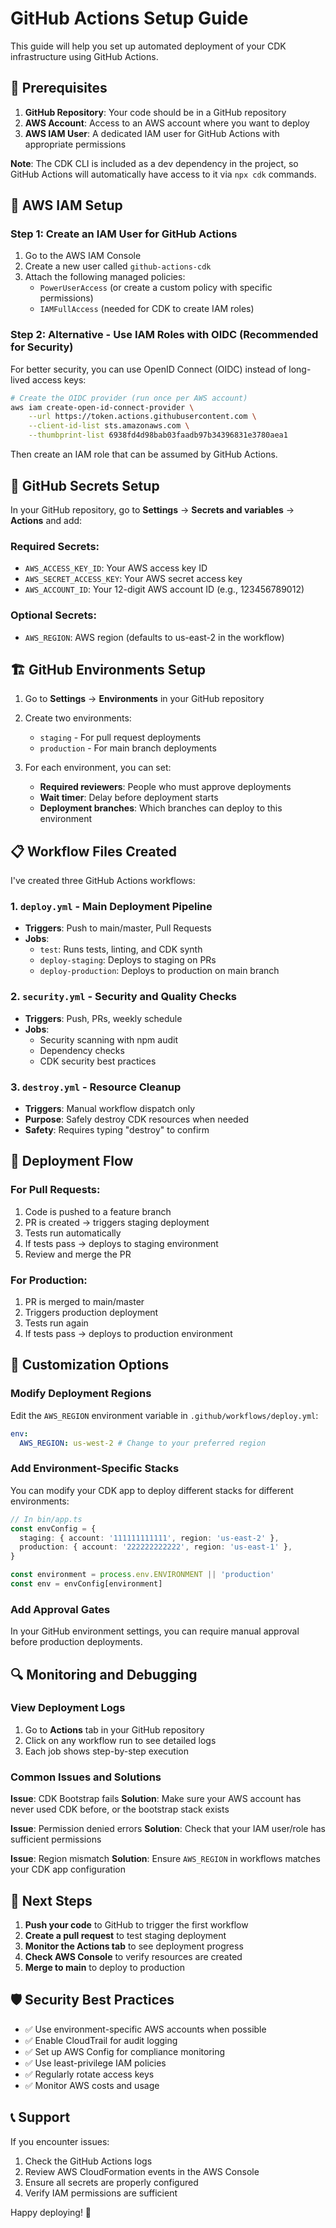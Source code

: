 # GitHub Actions Setup Guide

This guide will help you set up automated deployment of your CDK infrastructure using GitHub Actions.

## 🔧 Prerequisites

1. **GitHub Repository**: Your code should be in a GitHub repository
2. **AWS Account**: Access to an AWS account where you want to deploy
3. **AWS IAM User**: A dedicated IAM user for GitHub Actions with appropriate permissions

**Note**: The CDK CLI is included as a dev dependency in the project, so GitHub Actions will automatically have access to it via `npx cdk` commands.

## 🔑 AWS IAM Setup

### Step 1: Create an IAM User for GitHub Actions

1. Go to the AWS IAM Console
2. Create a new user called `github-actions-cdk`
3. Attach the following managed policies:
   - `PowerUserAccess` (or create a custom policy with specific permissions)
   - `IAMFullAccess` (needed for CDK to create IAM roles)

### Step 2: Alternative - Use IAM Roles with OIDC (Recommended for Security)

For better security, you can use OpenID Connect (OIDC) instead of long-lived access keys:

```bash
# Create the OIDC provider (run once per AWS account)
aws iam create-open-id-connect-provider \
    --url https://token.actions.githubusercontent.com \
    --client-id-list sts.amazonaws.com \
    --thumbprint-list 6938fd4d98bab03faadb97b34396831e3780aea1
```

Then create an IAM role that can be assumed by GitHub Actions.

## 🔐 GitHub Secrets Setup

In your GitHub repository, go to **Settings** → **Secrets and variables** → **Actions** and add:

### Required Secrets:

- `AWS_ACCESS_KEY_ID`: Your AWS access key ID
- `AWS_SECRET_ACCESS_KEY`: Your AWS secret access key
- `AWS_ACCOUNT_ID`: Your 12-digit AWS account ID (e.g., 123456789012)

### Optional Secrets:

- `AWS_REGION`: AWS region (defaults to us-east-2 in the workflow)

## 🏗️ GitHub Environments Setup

1. Go to **Settings** → **Environments** in your GitHub repository
2. Create two environments:

   - `staging` - For pull request deployments
   - `production` - For main branch deployments

3. For each environment, you can set:
   - **Required reviewers**: People who must approve deployments
   - **Wait timer**: Delay before deployment starts
   - **Deployment branches**: Which branches can deploy to this environment

## 📋 Workflow Files Created

I've created three GitHub Actions workflows:

### 1. `deploy.yml` - Main Deployment Pipeline

- **Triggers**: Push to main/master, Pull Requests
- **Jobs**:
  - `test`: Runs tests, linting, and CDK synth
  - `deploy-staging`: Deploys to staging on PRs
  - `deploy-production`: Deploys to production on main branch

### 2. `security.yml` - Security and Quality Checks

- **Triggers**: Push, PRs, weekly schedule
- **Jobs**:
  - Security scanning with npm audit
  - Dependency checks
  - CDK security best practices

### 3. `destroy.yml` - Resource Cleanup

- **Triggers**: Manual workflow dispatch only
- **Purpose**: Safely destroy CDK resources when needed
- **Safety**: Requires typing "destroy" to confirm

## 🚀 Deployment Flow

### For Pull Requests:

1. Code is pushed to a feature branch
2. PR is created → triggers staging deployment
3. Tests run automatically
4. If tests pass → deploys to staging environment
5. Review and merge the PR

### For Production:

1. PR is merged to main/master
2. Triggers production deployment
3. Tests run again
4. If tests pass → deploys to production environment

## 🔧 Customization Options

### Modify Deployment Regions

Edit the `AWS_REGION` environment variable in `.github/workflows/deploy.yml`:

```yaml
env:
  AWS_REGION: us-west-2 # Change to your preferred region
```

### Add Environment-Specific Stacks

You can modify your CDK app to deploy different stacks for different environments:

```typescript
// In bin/app.ts
const envConfig = {
  staging: { account: '111111111111', region: 'us-east-2' },
  production: { account: '222222222222', region: 'us-east-1' },
}

const environment = process.env.ENVIRONMENT || 'production'
const env = envConfig[environment]
```

### Add Approval Gates

In your GitHub environment settings, you can require manual approval before production deployments.

## 🔍 Monitoring and Debugging

### View Deployment Logs

1. Go to **Actions** tab in your GitHub repository
2. Click on any workflow run to see detailed logs
3. Each job shows step-by-step execution

### Common Issues and Solutions

**Issue**: CDK Bootstrap fails
**Solution**: Make sure your AWS account has never used CDK before, or the bootstrap stack exists

**Issue**: Permission denied errors
**Solution**: Check that your IAM user/role has sufficient permissions

**Issue**: Region mismatch
**Solution**: Ensure `AWS_REGION` in workflows matches your CDK app configuration

## 🎯 Next Steps

1. **Push your code** to GitHub to trigger the first workflow
2. **Create a pull request** to test staging deployment
3. **Monitor the Actions tab** to see deployment progress
4. **Check AWS Console** to verify resources are created
5. **Merge to main** to deploy to production

## 🛡️ Security Best Practices

- ✅ Use environment-specific AWS accounts when possible
- ✅ Enable CloudTrail for audit logging
- ✅ Set up AWS Config for compliance monitoring
- ✅ Use least-privilege IAM policies
- ✅ Regularly rotate access keys
- ✅ Monitor AWS costs and usage

## 📞 Support

If you encounter issues:

1. Check the GitHub Actions logs
2. Review AWS CloudFormation events in the AWS Console
3. Ensure all secrets are properly configured
4. Verify IAM permissions are sufficient

Happy deploying! 🚀
